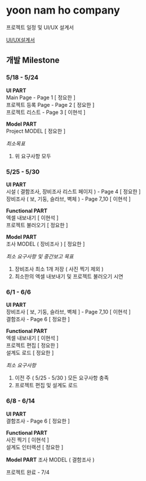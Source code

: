 # yoon nam ho company

프로젝트 일정 및 UI/UX 설계서

[UI/UX설계서](/documents/UI-UX-설계서) 

## 개발 Milestone 

### 5/18 - 5/24

**UI PART**  
Main Page  - Page 1  [ 정요한 ]   
프로젝트 등록 Page - Page 2  [ 정요한 ]  
프로젝트 리스트 - Page 3  [ 이현석 ]  

**Model PART**  
Project MODEL [ 정요한 ]  

*최소목표*  
1. 위 요구사항 모두   

### 5/25 - 5/30

**UI PART**  
시설 ( 결함조사, 장비조사 리스트 페이지 ) - Page 4 [ 정요한 ]  
장비조사 ( 보, 기둥, 슬라브, 벽체 ) - Page 7_10 [ 이현석 ] 

**Functional PART**  
엑셀 내보내기 [ 이현석 ]  
프로젝트 불러오기 [ 정요한 ]

**Model PART**  
조사 MODEL ( 장비조사 ) [ 정요한 ]

*최소 요구사항 및 중간보고 목표*   
1. 장비조사 최소 1개 저장 ( 사진 찍기 제외 )
2. 최소한의 엑셀 내보내기 및 프로젝트 불러오기 시연 

### 6/1 - 6/6

**UI PART**  
장비조사 [ 보, 기둥, 슬라브, 벽체 ] - Page 7_10 [ 이현석 ]   
결함조사 - Page 6 [ 정요한 ]  

**Functional PART**  
엑셀 내보내기 [ 이현석 ]  
프로젝트 편집 [ 정요한 ]  
설계도 로드 [ 정요한 ]  

*최소 요구사항*  
1. 이전 주 ( 5/25 - 5/30 ) 모든 요구사항 충족  
2. 프로젝트 편집 및 설계도 로드 

### 6/8 - 6/14  

**UI PART**  
결함조사 - Page 6 [ 정요한 ]

**Functional PART**  
사진 찍기 [ 이현석 ]  
설계도 인터랙션 [ 정요한 ]  

**Model PART** 
조사 MODEL ( 결함조사 )


프로젝트 완료 - 7/4

